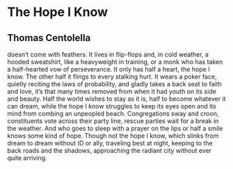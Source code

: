 # The Hope I Know
## Thomas Centolella
doesn’t come with feathers.
It lives in flip-flops and, in cold weather,
a hooded sweatshirt, like a heavyweight
in training, or a monk who has taken
a half-hearted vow of perseverance.
It only has half a heart, the hope I know.
The other half it flings to every stalking hurt.
It wears a poker face, quietly reciting
the laws of probability, and gladly
takes a back seat to faith and love,
it’s that many times removed
from when it had youth on its side
and beauty. Half the world wishes
to stay as it is, half to become
whatever it can dream,
while the hope I know struggles
to keep its eyes open and its mind
from combing an unpeopled beach.
Congregations sway and croon,
constituents vote across their party line,
rescue parties wait for a break
in the weather. And who goes to sleep
with a prayer on the lips or half a smile
knows some kind of hope.
Though not the hope I know,
which slinks from dream to dream
without ID or ally, traveling best at night,
keeping to the back roads and the shadows,
approaching the radiant city
without ever quite arriving.